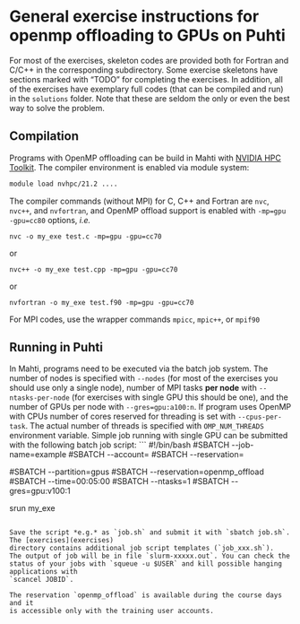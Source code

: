 # General exercise instructions for openmp offloading to GPUs on Puhti

For most of the exercises, skeleton codes are provided both for
Fortran and C/C++ in the corresponding subdirectory. Some exercise
skeletons have sections marked with “TODO” for completing the
exercises. In addition, all of the 
exercises have exemplary full codes (that can be compiled and run) in the
`solutions` folder. Note that these are seldom the only or even the best way to
solve the problem.

## Compilation

Programs with OpenMP offloading can be build in Mahti with [NVIDIA HPC
Toolkit](https://docs.nvidia.com/hpc-sdk/index.html). The compiler
environment is enabled via module system:
```bash
module load nvhpc/21.2 ....
```
The compiler commands (without MPI) for C, C++ and Fortran are `nvc`,
`nvc++`, and `nvfortran`, and OpenMP offload support is enabled with
`-mp=gpu -gpu=cc80` options, *i.e.*

```
nvc -o my_exe test.c -mp=gpu -gpu=cc70
```
or
```
nvc++ -o my_exe test.cpp -mp=gpu -gpu=cc70
```
or
```
nvfortran -o my_exe test.f90 -mp=gpu -gpu=cc70
```


For MPI codes, use the wrapper commands `mpicc`, `mpic++`, or `mpif90`

## Running in Puhti

In Mahti, programs need to be executed via the batch job system. The
number of nodes is specified with `--nodes` (for most of the exercises
you should use only a single node), number of MPI tasks **per node**
with `--ntasks-per-node` (for exercises with single GPU this should be
one), and the number of GPUs per node with `--gres=gpu:a100:n`. If
program uses OpenMP with CPUs
number of cores reserved for threading is set with `--cpus-per-task`. The
actual number of threads is specified with `OMP_NUM_THREADS`
environment variable. Simple job running with single GPU can be
submitted with the following batch job script: ```
#!/bin/bash
#SBATCH --job-name=example
#SBATCH --account=<project>
#SBATCH --reservation=<reservation>

#SBATCH --partition=gpus
#SBATCH --reservation=openmp_offload
#SBATCH --time=00:05:00
#SBATCH --ntasks=1
#SBATCH --gres=gpu:v100:1

srun my_exe
```

Save the script *e.g.* as `job.sh` and submit it with `sbatch job.sh`. The [exercises](exercises) 
directory contains additional job script templates (`job_xxx.sh`).
The output of job will be in file `slurm-xxxxx.out`. You can check the status of your jobs with `squeue -u $USER` and kill possible hanging applications with
`scancel JOBID`.

The reservation `openmp_offload` is available during the course days and it
is accessible only with the training user accounts.
